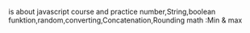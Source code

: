 is about javascript course and practice 
number,String,boolean
funktion,random,converting,Concatenation,Rounding
math :Min & max
